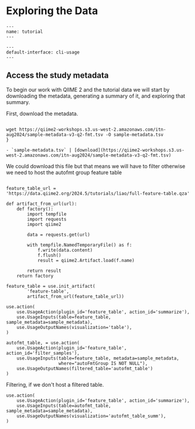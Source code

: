 # Exploring the Data
```{usage-scope}
---
name: tutorial
---
```

```{usage-selector}
---
default-interface: cli-usage
---
```
## Access the study metadata

To begin our work with QIIME 2 and the tutorial data we will
start by downloading the metadata, generating a summary of it, and exploring
that summary.

First, download the metadata.
```{usage

wget https://qiime2-workshops.s3.us-west-2.amazonaws.com/itn-aug2024/sample-metadata-v3-q2-fmt.tsv -O sample-metadata.tsv
}

- `sample-metadata.tsv` | [download](https://qiime2-workshops.s3.us-west-2.amazonaws.com/itn-aug2024/sample-metadata-v3-q2-fmt.tsv)

```
We could download this file but that means we will have to filter 
otherwise we need to host the autofmt group feature table 
```{usage}

feature_table_url = 'https://data.qiime2.org/2024.5/tutorials/liao/full-feature-table.qza'

def artifact_from_url(url):
    def factory():
        import tempfile
        import requests
        import qiime2

        data = requests.get(url)

        with tempfile.NamedTemporaryFile() as f:
            f.write(data.content)
            f.flush()
            result = qiime2.Artifact.load(f.name)

        return result
    return factory

feature_table = use.init_artifact(
        'feature-table',
        artifact_from_url(feature_table_url))

```
```{usage}
use.action(
    use.UsageAction(plugin_id='feature_table', action_id='summarize'),
    use.UsageInputs(table=feature_table, sample_metadata=sample_metadata),
    use.UsageOutputNames(visualization='table'),
)
```
```{usage}
autofmt_table, = use.action(
    use.UsageAction(plugin_id='feature_table', action_id='filter_samples'),
    use.UsageInputs(table=feature_table, metadata=sample_metadata,
                    where="autoFmtGroup IS NOT NULL"),
    use.UsageOutputNames(filtered_table='autofmt_table')
)
```

Filtering, if we don't host a filtered table. 

```{usage}
use.action(
    use.UsageAction(plugin_id='feature_table', action_id='summarize'),
    use.UsageInputs(table=autofmt_table, sample_metadata=sample_metadata),
    use.UsageOutputNames(visualization='autofmt_table_summ'),
)
```
